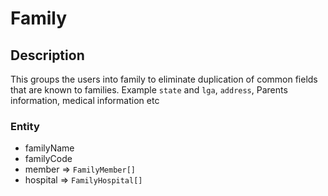 # Family

## Description

This groups the users into family to eliminate duplication of common fields that are known to families. Example `state` and `lga`, `address`, Parents information, medical information etc

### Entity

- familyName
- familyCode
- member => `FamilyMember[]`
- hospital => `FamilyHospital[]`
